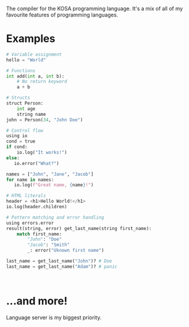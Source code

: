 The compiler for the KOSA programming language.
It's a mix of all of my favourite features of programming languages.

# Examples
```python
# Variable assignment
hello = "World"

# Functions
int add(int a, int b):
    # No return keyword
    a + b

# Structs
struct Person:
    int age
    string name
john = Person(34, "John Doe")

# Control flow
using io
cond = true
if cond:
    io.log("It works!")
else:
   io.error("What?")

names = ["John", "Jane", "Jacob"]
for name in names:
   io.log(f"Great name, {name}!")

# HTML literals
header = <h1>Hello World!</h1>
io.log(header.children)

# Pattern matching and error handling
using errors.error
result(string, error) get_last_name(string first_name):
    match first_name:
        "John": "Doe"
        "Jacob": "Smith"
        _: error("Uknown first name")

last_name = get_last_name("John")? # Doe
last_name = get_last_name("Adam")? # panic

   

```
# ...and more!
Language server is my biggest priority.
